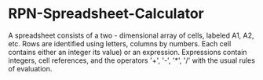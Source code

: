 # RPN-Spreadsheet-Calculator


A spreadsheet consists of a two - dimensional array of cells, labeled A1, A2, etc. Rows are  identified using letters, columns by numbers. Each cell contains either an integer  its value) or  an expression. Expressions contain integers, cell references, and the operators '+', '-', '*', '/'  with the usual rules of evaluation.
